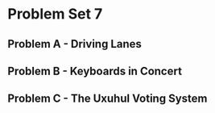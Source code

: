 # Problem Set 7

## Problem A - Driving Lanes

## Problem B - Keyboards in Concert

## Problem C - The Uxuhul Voting System

